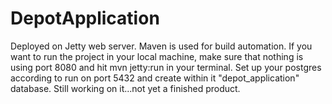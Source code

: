 DepotApplication
================

Deployed on Jetty web server.
Maven is used for build automation.
If you want to run the project in your local machine, make sure that nothing is using port 8080 
and hit mvn jetty:run in your terminal. Set up your postgres according to run on port 5432 and create within it "depot_application" database.
Still working on it...not yet a finished product.
